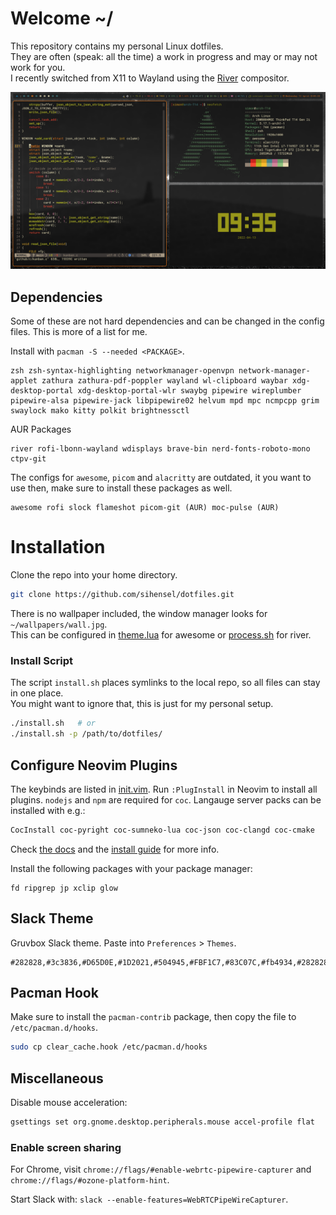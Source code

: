 # Welcome ~/

This repository contains my personal Linux dotfiles.  
They are often (speak: all the time) a work in progress and may or may not work for you.  
I recently switched from X11 to Wayland using the [River](https://github.com/riverwm/river) compositor.

![screenshot.png](screenshot.png)

## Dependencies

Some of these are not hard dependencies and can be changed in the config files. This is more of a list for me.

Install with `pacman -S --needed <PACKAGE>`.
```
zsh zsh-syntax-highlighting networkmanager-openvpn network-manager-applet zathura zathura-pdf-poppler wayland wl-clipboard waybar xdg-desktop-portal xdg-desktop-portal-wlr swaybg pipewire wireplumber pipewire-alsa pipewire-jack libpipewire02 helvum mpd mpc ncmpcpp grim swaylock mako kitty polkit brightnessctl
```

AUR Packages
```
river rofi-lbonn-wayland wdisplays brave-bin nerd-fonts-roboto-mono ctpv-git
```

The configs for `awesome`, `picom` and `alacritty` are outdated, it you want to use then, make sure to install these packages as well.
```
awesome rofi slock flameshot picom-git (AUR) moc-pulse (AUR)
```

# Installation

Clone the repo into your home directory.

```sh
git clone https://github.com/sihensel/dotfiles.git
```

There is no wallpaper included, the window manager looks for `~/wallpapers/wall.jpg`.  
This can be configured in [theme.lua](awesome/themes/groovebox/theme.lua#L42) for awesome or [process.sh](river/process.sh) for river.

### Install Script

The script `install.sh` places symlinks to the local repo, so all files can stay in one place.  
You might want to ignore that, this is just for my personal setup.

```sh
./install.sh   # or
./install.sh -p /path/to/dotfiles/
```

## Configure Neovim Plugins

The keybinds are listed in [init.vim](nvim/init.vim).
Run `:PlugInstall` in Neovim to install all plugins. `nodejs` and `npm` are required for `coc`. Langauge server packs can be installed with e.g.:

```sh
CocInstall coc-pyright coc-sumneko-lua coc-json coc-clangd coc-cmake
```
Check [the docs](https://github.com/neoclide/coc.nvim/wiki/Using-coc-extensions) and the [install guide](https://github.com/neoclide/coc.nvim/wiki/Install-coc.nvim) for more info.

Install the following packages with your package manager:
```
fd ripgrep jp xclip glow
```

## Slack Theme

Gruvbox Slack theme. Paste into `Preferences` > `Themes`.
```
#282828,#3c3836,#D65D0E,#1D2021,#504945,#FBF1C7,#83C07C,#fb4934,#282828,#FBF1C7
```

## Pacman Hook

Make sure to install the `pacman-contrib` package, then copy the file to `/etc/pacman.d/hooks`.

```sh
sudo cp clear_cache.hook /etc/pacman.d/hooks
```

## Miscellaneous

Disable mouse acceleration:
```sh
gsettings set org.gnome.desktop.peripherals.mouse accel-profile flat
```

### Enable screen sharing

For Chrome, visit `chrome://flags/#enable-webrtc-pipewire-capturer` and `chrome://flags/#ozone-platform-hint`.

Start Slack with: `slack --enable-features=WebRTCPipeWireCapturer`.
